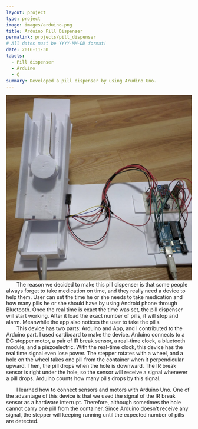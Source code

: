 ```yaml
---
layout: project
type: project
image: images/arduino.png
title: Arduino Pill Dispenser
permalink: projects/pill_dispenser
# All dates must be YYYY-MM-DD format!
date: 2016-11-30
labels:
  - Pill dispenser
  - Arduino
  - C
summary: Developed a pill dispenser by using Arudino Uno.
---
```


<div class=" medium center images">
  <img class=" medium center image" src="../images/arduino.jpg">

</div>
<div style="text-indent:2em">
The reason we decided to make this pill dispenser is that some people always forget to take medication on time, and they really need a device to help them. User can set the time he or she needs to take medication and how many pills he or she should have by using Android phone through Bluetooth. Once the real time is exact the time was set, the pill dispenser will start working. After it load the exact number of pills, it will stop and alarm. Meanwhile the app also notices the user to take the pills.
</div>
<div style="text-indent:2em">
This device has two parts: Arduino and App, and I contributed to the Arduino part. I used cardboard to make the device. Arduino connects to a DC stepper motor, a pair of IR break sensor, a real-time clock, a bluetooth module, and a piezoelectric. With the real-time clock, this device has the real time signal even lose power. The stepper rotates with a wheel, and a hole on the wheel takes one pill from the container when it perpendicular upward. Then, the pill drops when the hole is downward. The IR break sensor is right under the hole, so the sensor will receive a signal whenever a pill drops. Arduino counts how many pills drops by this signal. 
</div>
<div style="text-indent:2em">
  
  I learned how to connect sensors and motors with Arduino Uno. One of the advantage of this device is that we used the signal of the IR break sensor as a hardware interrupt. Therefore, although sometimes the hole cannot carry one pill from the container. Since Arduino doesn’t receive any signal, the stepper will keeping running until the expected number of pills are detected.
</div>
